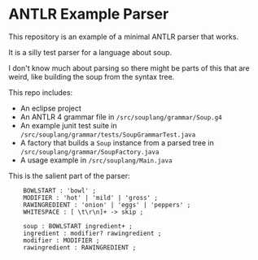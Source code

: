 # ANTLR Example Parser

This repository is an example of a minimal ANTLR
parser that works.

It is a silly test parser for a language about soup.

I don't know much about parsing so there might be parts
of this that are weird, like building the soup from
the syntax tree.

This repo includes:

- An eclipse project
- An ANTLR 4 grammar file in `/src/souplang/grammar/Soup.g4`
- An example junit test suite in `/src/souplang/grammar/tests/SoupGrammarTest.java`
- A factory that builds a `Soup` instance from a parsed tree in `/src/souplang/grammar/SoupFactory.java`
- A usage example in `/src/souplang/Main.java`

This is the salient part of the parser:

~~~ANTLR
    BOWLSTART : 'bowl' ;
    MODIFIER : 'hot' | 'mild' | 'gross' ;
    RAWINGREDIENT : 'onion' | 'eggs' | 'peppers' ;
    WHITESPACE : [ \t\r\n]+ -> skip ;

    soup : BOWLSTART ingredient+ ;
    ingredient : modifier? rawingredient ;
    modifier : MODIFIER ;
    rawingredient : RAWINGREDIENT ;
~~~

